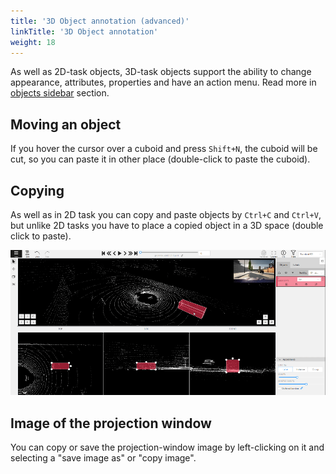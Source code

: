 ```yaml
---
title: '3D Object annotation (advanced)'
linkTitle: '3D Object annotation'
weight: 18
---
```


As well as 2D-task objects, 3D-task objects support the ability to change appearance, attributes,
properties and have an action menu. Read more in [objects sidebar](/docs/manual/basics/objects-sidebar/) section.

## Moving an object

If you hover the cursor over a cuboid and press `Shift+N`, the cuboid will be cut,
so you can paste it in other place (double-click to paste the cuboid).

## Copying

As well as in 2D task you can copy and paste objects by `Ctrl+C` and `Ctrl+V`,
but unlike 2D tasks you have to place a copied object in a 3D space (double click to paste).

  ![](/images/gif030_carla_town3.gif)

## Image of the projection window

You can copy or save the projection-window image by left-clicking on it and selecting a "save image as" or "copy image".

